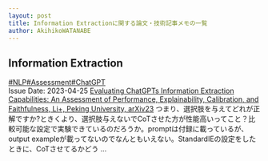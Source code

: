 ```yaml
---
layout: post
title: Information Extractionに関する論文・技術記事メモの一覧
author: AkihikoWATANABE
---
```

## Information Extraction
<div class="visible-content">
<a class="button" href="articles/NLP.html">#NLP</a><a class="button" href="articles/Assessment.html">#Assessment</a><a class="button" href="articles/ChatGPT.html">#ChatGPT</a><br><span class="issue_date">Issue Date: 2023-04-25</span>
<a href="https://github.com/AkihikoWatanabe/paper_notes/issues/534">Evaluating ChatGPTs Information Extraction Capabilities: An Assessment of Performance, Explainability, Calibration, and Faithfulness, Li+, Peking University, arXiv23</a>
<span class="snippet">つまり、選択肢を与えてどれが正解ですか?ときくより、選択肢与えないでCoTさせた方が性能高いってこと？比較可能な設定で実験できているのだろうか。promptは付録に載っているが、output exampleが載ってないのでなんともいえない。StandardIEの設定をしたときに、CoTさせてるかどう ...</span>
</div>
